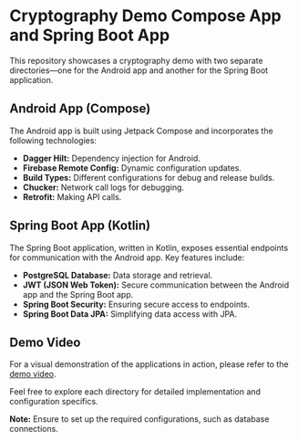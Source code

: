 # Cryptography Demo Compose App and Spring Boot App

This repository showcases a cryptography demo with two separate directories—one for the Android app and another for the Spring Boot application.

## Android App (Compose)
The Android app is built using Jetpack Compose and incorporates the following technologies:

- **Dagger Hilt:** Dependency injection for Android.
- **Firebase Remote Config:** Dynamic configuration updates.
- **Build Types:** Different configurations for debug and release builds.
- **Chucker:** Network call logs for debugging.
- **Retrofit:** Making API calls.

## Spring Boot App (Kotlin)
The Spring Boot application, written in Kotlin, exposes essential endpoints for communication with the Android app. Key features include:

- **PostgreSQL Database:** Data storage and retrieval.
- **JWT (JSON Web Token):** Secure communication between the Android app and the Spring Boot app.
- **Spring Boot Security:** Ensuring secure access to endpoints.
- **Spring Boot Data JPA:** Simplifying data access with JPA.

## Demo Video
For a visual demonstration of the applications in action, please refer to the [demo video](https://github.com/smithjilks/cryptography-demo/blob/master/cryptography_demo.mp4).

Feel free to explore each directory for detailed implementation and configuration specifics.

**Note:** Ensure to set up the required configurations, such as database connections.
